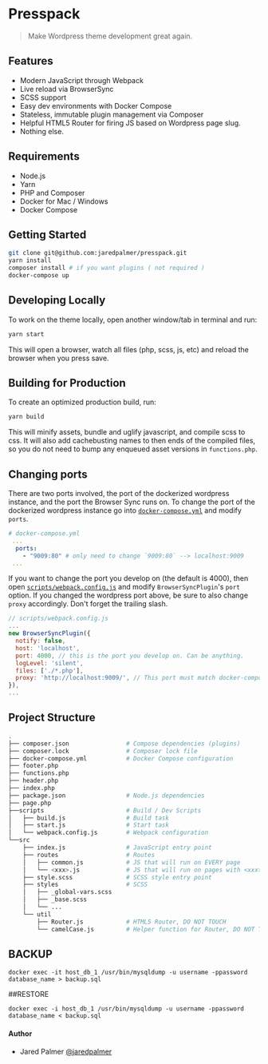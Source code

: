 # Presspack

> Make Wordpress theme development great again.

## Features

- Modern JavaScript through Webpack
- Live reload via BrowserSync
- SCSS support
- Easy dev environments with Docker Compose
- Stateless, immutable plugin management via Composer
- Helpful HTML5 Router for firing JS based on Wordpress page slug.
- Nothing else.

## Requirements

- Node.js
- Yarn
- PHP and Composer
- Docker for Mac / Windows
- Docker Compose

## Getting Started
```bash
git clone git@github.com:jaredpalmer/presspack.git
yarn install
composer install # if you want plugins ( not required )
docker-compose up 
```

## Developing Locally
To work on the theme locally, open another window/tab in terminal and run:

```bash
yarn start
```

This will open a browser, watch all files (php, scss, js, etc) and reload the 
browser when you press save. 

## Building for Production
To create an optimized production build, run:

```bash
yarn build
```

This will minify assets, bundle and uglify javascript, and compile scss to css.
It will also add cachebusting names to then ends of the compiled files, so you
do not need to bump any enqueued asset versions in `functions.php`.


## Changing ports

There are two ports involved, the port of the dockerized wordpress instance, 
and the port the Browser Sync runs on. To change the port of the dockerized 
wordpress instance go into [`docker-compose.yml`](docker-compose.yml#L25) and 
modify `ports`. 

```yml
# docker-compose.yml
 ...
  ports:
    - "9009:80" # only need to change `9009:80` --> localhost:9009
 ...
```

If you want to change the port you develop on (the default is 4000), then open
[`scripts/webpack.config.js`](scripts/webpack.config.js#L119) and modify
`BrowserSyncPlugin`'s `port` option. If you changed the wordpress port above,
be sure to also change `proxy` accordingly. Don't forget the trailing slash.

```js
// scripts/webpack.config.js
...
new BrowserSyncPlugin({
  notify: false,
  host: 'localhost', 
  port: 4000, // this is the port you develop on. Can be anything.
  logLevel: 'silent',
  files: ['./*.php'],
  proxy: 'http://localhost:9009/', // This port must match docker-compose.yml
}),
...
```

## Project Structure

```bash
.
├── composer.json                # Compose dependencies (plugins)
├── composer.lock                # Composer lock file
├── docker-compose.yml           # Docker Compose configuration
├── footer.php
├── functions.php
├── header.php
├── index.php
├── package.json                 # Node.js dependencies
├── page.php  
├──scripts                       # Build / Dev Scripts
│   ├── build.js                 # Build task
│   ├── start.js                 # Start task
│   └── webpack.config.js        # Webpack configuration   
└──src
    ├── index.js                 # JavaScript entry point
    ├── routes                   # Routes
    │   ├── common.js            # JS that will run on EVERY page
    │   └── <xxx>.js             # JS that will run on pages with <xxx> slug 
    ├── style.scss               # SCSS style entry point
    ├── styles                   # SCSS
    │   ├── _global-vars.scss
    │   ├── _base.scss
    │   └── ...
    └── util
        ├── Router.js            # HTML5 Router, DO NOT TOUCH
        └── camelCase.js         # Helper function for Router, DO NOT TOUCH
```

## BACKUP
```aidl
docker exec -it host_db_1 /usr/bin/mysqldump -u username -ppassword database_name > backup.sql
```

##RESTORE
```aidl
docker exec -i host_db_1 /usr/bin/mysqldump -u username -ppassword database_name < backup.sql
```

#### Author
- Jared Palmer [@jaredpalmer](https://twitter.com/jaredpalmer)
